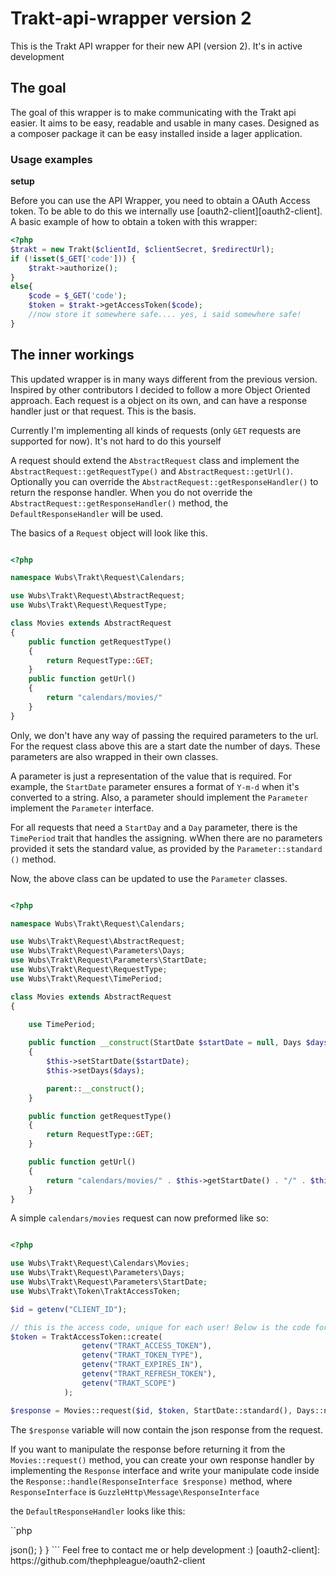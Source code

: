 Trakt-api-wrapper version 2
=================

This is the Trakt API wrapper for their new API (version 2). It's in active development

## The goal

The goal of this wrapper is to make communicating with the Trakt api easier. It aims to be easy, readable and usable in many cases. Designed as a composer package it can be easy installed inside a lager application.

### Usage examples

__setup__

Before you can use the API Wrapper, you need to obtain a OAuth Access token. To be able to do this we internally use 
[oauth2-client][oauth2-client].
A basic example of how to obtain a token with this wrapper:

```PHP
<?php
$trakt = new Trakt($clientId, $clientSecret, $redirectUrl);
if (!isset($_GET['code'])) {
    $trakt->authorize();
}
else{
    $code = $_GET('code');
    $token = $trakt->getAccessToken($code);
    //now store it somewhere safe.... yes, i said somewhere safe! 
}
```

## The inner workings

This updated wrapper is in many ways different from the previous version. Inspired by other contributors I decided to
follow a more Object Oriented approach. Each request is a object on its own, and can have a response handler just 
or that request. This is the basis.

Currently I'm implementing all kinds of requests (only `GET` requests are supported for now). It's not hard to do 
this yourself

A request should extend the `AbstractRequest` class and implement the `AbstractRequest::getRequestType()` and 
`AbstractRequest::getUrl()`. Optionally you can override the `AbstractRequest::getResponseHandler()` to return the 
response handler. When you do not override the `AbstractRequest::getResponseHandler()` method, the 
`DefaultResponseHandler` will be used. 

The basics of a `Request` object will look like this.
```php

<?php

namespace Wubs\Trakt\Request\Calendars;

use Wubs\Trakt\Request\AbstractRequest;
use Wubs\Trakt\Request\RequestType;

class Movies extends AbstractRequest
{
    public function getRequestType()
    {
        return RequestType::GET;
    }
    public function getUrl()
    {
        return "calendars/movies/"
    }
}
```

Only, we don't have any way of passing the required parameters to the url. For the request class above this are a 
start date the number of days. These parameters are also wrapped in their own classes.

A parameter is just a representation of the value that is required. For example, the `StartDate` parameter ensures a 
format of `Y-m-d` when it's converted to a string. Also, a parameter should implement the `Parameter`  
implement the `Parameter` interface. 
    
For all requests that need a `StartDay` and a `Day` parameter, there is the `TimePeriod` trait that handles the 
assigning. wWhen there are no parameters provided it sets the standard value, as provided by the `Parameter::standard
()` method.

Now, the above class can be updated to use the `Parameter` classes.

```PHP

<?php

namespace Wubs\Trakt\Request\Calendars;

use Wubs\Trakt\Request\AbstractRequest;
use Wubs\Trakt\Request\Parameters\Days;
use Wubs\Trakt\Request\Parameters\StartDate;
use Wubs\Trakt\Request\RequestType;
use Wubs\Trakt\Request\TimePeriod;

class Movies extends AbstractRequest
{
    
    use TimePeriod;

    public function __construct(StartDate $startDate = null, Days $days = null)
    {
        $this->setStartDate($startDate);
        $this->setDays($days);

        parent::__construct();
    }

    public function getRequestType()
    {
        return RequestType::GET;
    }

    public function getUrl()
    {
        return "calendars/movies/" . $this->getStartDate() . "/" . $this->getDays();
    }
}
```
 
A simple `calendars/movies` request can now preformed like so:

```php

<?php

use Wubs\Trakt\Request\Calendars\Movies;
use Wubs\Trakt\Request\Parameters\Days;
use Wubs\Trakt\Request\Parameters\StartDate;
use Wubs\Trakt\Token\TraktAccessToken;

$id = getenv("CLIENT_ID");

// this is the access code, unique for each user! Below is the code for when you just use it for yourself.
$token = TraktAccessToken::create(
                getenv("TRAKT_ACCESS_TOKEN"),  
                getenv("TRAKT_TOKEN_TYPE"),
                getenv("TRAKT_EXPIRES_IN"),
                getenv("TRAKT_REFRESH_TOKEN"),
                getenv("TRAKT_SCOPE")
            );

$response = Movies::request($id, $token, StartDate::standard(), Days::num(1));
```

The `$response` variable will now contain the json response from the request.
 
If you want to manipulate the response before returning it from the `Movies::request()` method, you can create your 
own response handler by implementing the `Response` interface and write your manipulate code inside the 
`Response::handle(ResponseInterface $response)` method, where `ResponseInterface` is 
`GuzzleHttp\Message\ResponseInterface`

the `DefaultResponseHandler` looks like this:

``php

<?php

namespace Wubs\Trakt\Response;


use GuzzleHttp\Message\ResponseInterface;

class DefaultResponseHandler implements Response
{
    /**
     * @param ResponseInterface $response
     * @return mixed
     */
    public function handle(ResponseInterface $response)
    {
        return $response->json();
    }
}
```


Feel free to contact me or help development :)

[oauth2-client]: https://github.com/thephpleague/oauth2-client

